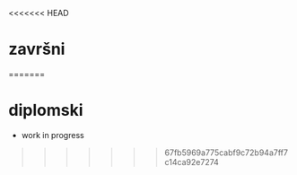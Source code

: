 <<<<<<< HEAD
# završni
=======
# diplomski
- work in progress
>>>>>>> 67fb5969a775cabf9c72b94a7ff7c14ca92e7274
